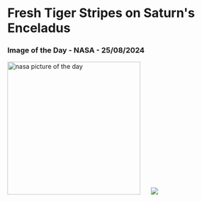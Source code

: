 # Fresh Tiger Stripes on Saturn's Enceladus
### Image of the Day - NASA - 25/08/2024
<img src="https://apod.nasa.gov/apod/image/2408/EnceladusStripes_Cassini_960.jpg" alt="nasa picture of the day" width="300"/>&nbsp; &nbsp; &nbsp; <img src="https://github-readme-streak-stats.herokuapp.com/?user=tempo-riz&theme=synthwave" >
 
 
 
 
 
 
 
 
 
 
 
 
